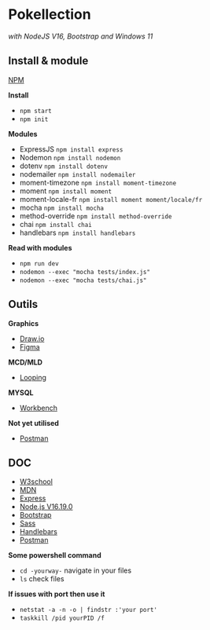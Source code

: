 # Pokellection 
*with NodeJS V16, Bootstrap and Windows 11*

## **Install & module**

[NPM](https://www.npmjs.com/)

**Install**
- `npm start`
- `npm init`

**Modules**
- ExpressJS `npm install express`
- Nodemon `npm install nodemon`
- dotenv `npm install dotenv`
- nodemailer `npm install nodemailer`
- moment-timezone `npm install moment-timezone`
- moment `npm install moment`
- moment-locale-fr `npm install moment moment/locale/fr`
- mocha `npm install mocha`
- method-override `npm install method-override`
- chai `npm install chai`
- handlebars `npm install handlebars`

**Read with modules**
- `npm run dev`
- `nodemon --exec "mocha tests/index.js"`
- `nodemon --exec "mocha tests/chai.js"`

## **Outils**

**Graphics**
- [Draw.io](https://app.diagrams.net/)
- [Figma](https://www.figma.com/fr/)

**MCD/MLD**
- [Looping](https://www.looping-mcd.fr/)

**MYSQL**
- [Workbench](https://www.mysql.com/products/workbench/)

**Not yet utilised** 
- [Postman](https://www.postman.com/)

## **DOC**
- [W3school](https://www.w3schools.com/)
- [MDN](https://developer.mozilla.org/fr/)
- [Express](https://expressjs.com/)
- [Node.js V16.19.0](https://nodejs.org/docs/latest-v16.x/api/)
- [Bootstrap](https://getbootstrap.com/docs/5.3/getting-started/introduction/)
- [Sass](https://sass-lang.com/documentation/)
- [Handlebars](https://handlebarsjs.com/guide/#what-is-handlebars)
- [Postman](https://learning.postman.com/docs/getting-started/introduction/)

**Some powershell command**
- `cd -yourway-` navigate in your files
- `ls` check files

**If issues with port then use it**
- `netstat -a -n -o | findstr :'your port'`
- `taskkill /pid yourPID /f`
